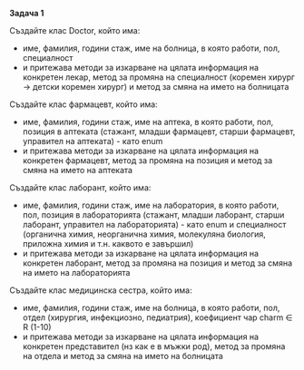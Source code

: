 **Задача 1**

Създайте клас Doctor, който има:
- име, фамилия, години стаж, име на болница, в която работи, пол, специалност
- и притежава методи за изкарване на цялата информация на конкретен лекар, метод за промяна на специалност (коремен хирург -> детски коремен хирург) и метод за смяна на името на болницата

Създайте клас фармацевт, който има:
- име, фамилия, години стаж, име на аптека, в която работи, пол, позиция в аптеката (стажант, младши фармацевт, старши фармацевт, управител на аптеката) - като enum
- и притежава методи за изкарване на цялата информация на конкретен фармацевт, метод за промяна на позиция и метод за смяна на името на аптеката

Създайте клас лаборант, който има:
- име, фамилия, години стаж, име на лаборатория, в която работи, пол, позиция в лабораторията (стажант, младши лаборант, старши лаборант, управител на лабораторията) - като enum и специалност (органична химия, неорганична химия, молекуляна биология, приложна химия и т.н. каквото е завършил)
- и притежава методи за изкарване на цялата информация на конкретен лаборант, метод за промяна на позиция и метод за смяна на името на лабораторията

Създайте клас медицинска сестра, който има:
- име, фамилия, години стаж, име на болница, в която работи, пол, отдел (хирургия, инфекциозно, педиатрия), коефициент чар charm &isin; R (1-10)
- и притежава методи за изкарване на цялата информация на конкретен представител (нз как е в мъжки род), метод за промяна на отдела и метод за смяна на името на болницата
